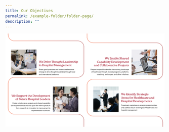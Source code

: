 ```yaml
---
title: Our Objectives
permalink: /example-folder/folder-page/
description: ""
---
```

![](/images/objectives.png)